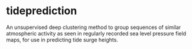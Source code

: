 # tideprediction

An unsupervised deep clustering method to group sequences of similar atmospheric activity as seen in regularly recorded sea level pressure field maps, for use in predicting tide surge heights. 
